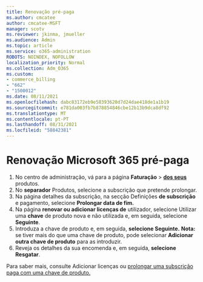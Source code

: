 ```yaml
---
title: Renovação pré-paga
ms.author: cmcatee
author: cmcatee-MSFT
manager: scotv
ms.reviewer: jkinma, jmueller
ms.audience: Admin
ms.topic: article
ms.service: o365-administration
ROBOTS: NOINDEX, NOFOLLOW
localization_priority: Normal
ms.collection: Adm_O365
ms.custom:
- commerce_billing
- "662"
- "1500012"
ms.date: 08/11/2021
ms.openlocfilehash: dabc83172eb9e58393620d7d24dae418de1a1b19
ms.sourcegitcommit: e781da003fb7b878854846cbe12b13b9dca8df92
ms.translationtype: MT
ms.contentlocale: pt-PT
ms.lasthandoff: 08/31/2021
ms.locfileid: "58842381"
---
```

# <a name="prepaid-microsoft-365-renewal"></a>Renovação Microsoft 365 pré-paga

1. No centro de administração, vá para a página **Faturação** \> **[dos seus](https://go.microsoft.com/fwlink/p/?linkid=842054)** produtos.
2. No **separador** Produtos, selecione a subscrição que pretende prolongar.
3. Na página detalhes da subscrição, na secção Definições **de subscrição** e pagamento, selecione **Prolongar data de fim.**
4. Na página **renovar ou adicionar licenças de** utilizador, selecione Utilizar uma **chave** de produto nova e não utilizada e, em seguida, selecione **Seguinte**.
5. Introduza a chave de produto e, em seguida, **selecione Seguinte.**
    **Nota:** se tiver mais do que uma chave de produto, pode selecionar **Adicionar outra chave de produto** para as introduzir.
6. Reveja os detalhes da sua encomenda e, em seguida, **selecione Resgatar**.

Para saber mais, consulte Adicionar licenças ou [prolongar uma subscrição paga com uma chave de produto.](https://docs.microsoft.com/microsoft-365/commerce/licenses/add-licenses-using-product-key)